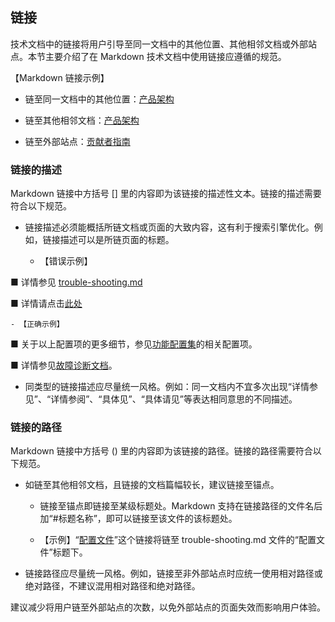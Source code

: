 ## 链接

技术文档中的链接将用户引导至同一文档中的其他位置、其他相邻文档或外部站点。本节主要介绍了在 Markdown 技术文档中使用链接应遵循的规范。

【Markdown 链接示例】

- 链至同一文档中的其他位置：[产品架构](#产品架构)

- 链至其他相邻文档：[产品架构](../docs/architecture.md)

- 链至外部站点：[贡献者指南](https://docs.microsoft.com/zh-cn/contribute/)

### 链接的描述

Markdown 链接中方括号 [] 里的内容即为该链接的描述性文本。链接的描述需要符合以下规范。

- 链接描述必须能概括所链文档或页面的大致内容，这有利于搜索引擎优化。例如，链接描述可以是所链页面的标题。

    - 【错误示例】

■   详情参见 [trouble-shooting.md](trouble-shooting.md)

■   详情请点击[此处](trouble-shooting.md)

    - 【正确示例】

■   关于以上配置项的更多细节，参见[功能配置集](#功能配置集)的相关配置项。

■   详情参见[故障诊断文档](trouble-shooting.md)。

- 同类型的链接描述应尽量统一风格。例如：同一文档内不宜多次出现“详情参见”、“详情参阅”、“具体见”、“具体请见”等表达相同意思的不同描述。

### 链接的路径

Markdown 链接中方括号 () 里的内容即为该链接的路径。链接的路径需要符合以下规范。

- 如链至其他相邻文档，且链接的文档篇幅较长，建议链接至锚点。

    - 链接至锚点即链接至某级标题处。Markdown 支持在链接路径的文件名后加“#标题名称”，即可以链接至该文件的该标题处。

    - 【示例】“[配置文件](trouble-shooting.md#配置文件)”这个链接将链至 trouble-shooting.md 文件的“配置文件”标题下。

- 链接路径应尽量统一风格。例如，链接至非外部站点时应统一使用相对路径或绝对路径，不建议混用相对路径和绝对路径。

建议减少将用户链至外部站点的次数，以免外部站点的页面失效而影响用户体验。